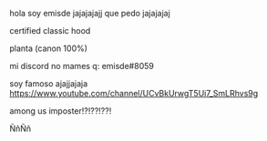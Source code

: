 hola soy emisde jajajajajj que pedo jajajajaj

certified classic hood

planta (canon 100%)

mi discord no mames q: emisde#8059

soy famoso ajajjajaja https://www.youtube.com/channel/UCvBkUrwgT5Ui7_SmLRhvs9g

among us imposter!?!??!??!

ÑñÑñ
